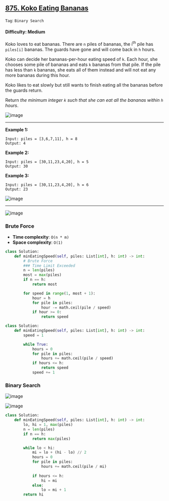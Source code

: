 ## [875. Koko Eating Bananas](https://leetcode.com/problems/koko-eating-bananas/)

```Tag```: ```Binary Search```

#### Difficulty: Medium

Koko loves to eat bananas. There are ```n``` piles of bananas, the i<sup>th</sup> pile has ```piles[i]``` bananas. The guards have gone and will come back in ```h``` hours.

Koko can decide her bananas-per-hour eating speed of ```k```. Each hour, she chooses some pile of bananas and eats ```k``` bananas from that pile. If the pile has less than ```k``` bananas, she eats all of them instead and will not eat any more bananas during this hour.

Koko likes to eat slowly but still wants to finish eating all the bananas before the guards return.

Return _the minimum integer ```k``` such that she can eat all the bananas within ```h``` hours_.

![image](https://user-images.githubusercontent.com/35042430/223606088-687c5e7c-dc7b-4968-8003-c5b275274ef9.png)

---

__Example 1:__
```
Input: piles = [3,6,7,11], h = 8
Output: 4
```

__Example 2:__
```
Input: piles = [30,11,23,4,20], h = 5
Output: 30
```

__Example 3:__
```
Input: piles = [30,11,23,4,20], h = 6
Output: 23
```

![image](https://user-images.githubusercontent.com/35042430/223606125-5505931d-3ff2-4da9-afb5-8704211b5a51.png)

---

![image](https://leetcode.com/problems/koko-eating-bananas/Figures/875/875-sol_1.png)

### Brute Force

- __Time complexity__: ```O(n * m)```
- __Space complexity__: ```O(1)```

```Python
class Solution:
    def minEatingSpeed(self, piles: List[int], h: int) -> int:
        # Brute Force
        ### Time Limit Exceeded
        n = len(piles)
        most = max(piles)
        if n == h:
            return most

        for speed in range(1, most + 1):
            hour = h
            for pile in piles:
                hour -= math.ceil(pile / speed)
            if hour >= 0:
                return speed
```

```Python
class Solution:
    def minEatingSpeed(self, piles: List[int], h: int) -> int:
        speed = 1

        while True:
            hours = 0
            for pile in piles:
                hours += math.ceil(pile / speed)
            if hours <= h:
                return speed
            speed += 1
```

### Binary Search

![image](https://leetcode.com/problems/koko-eating-bananas/Figures/875/875-ana.png)

![image](https://leetcode.com/problems/koko-eating-bananas/Figures/875/875-ana_2.png)

```Python
class Solution:
    def minEatingSpeed(self, piles: List[int], h: int) -> int:
        lo, hi = 1, max(piles)
        n = len(piles)
        if n == h:
            return max(piles)

        while lo < hi:
            mi = lo + (hi - lo) // 2
            hours = 0
            for pile in piles:
                hours += math.ceil(pile / mi)
            
            if hours <= h:
                hi = mi
            else:
                lo = mi + 1
        return hi
```
